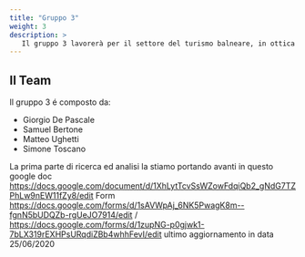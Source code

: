 ```yaml
---
title: "Gruppo 3"
weight: 3
description: >
   Il gruppo 3 lavorerà per il settore del turismo balneare, in ottica di trovare una soluzione per gli esercenti e con gli esercenti riguardo alla situazione post covid-19
---
```

## Il Team

Il gruppo 3 é composto da:

* Giorgio De Pascale
* Samuel Bertone  
* Matteo Ughetti
* Simone Toscano

La prima parte di ricerca ed analisi la stiamo portando avanti in questo google doc https://docs.google.com/document/d/1XhLytTcvSsWZowFdqiQb2_gNdG7TZPhLw9nEW11fZy8/edit
Form https://docs.google.com/forms/d/1sAVWpAj_6NK5PwagK8m--fgnN5bUDQZb-rgUeJO7914/edit / https://docs.google.com/forms/d/1zupNG-p0gjwk1-7bLX319rEXHPsURqdiZBb4whhFevI/edit
ultimo aggiornamento in data 25/06/2020
